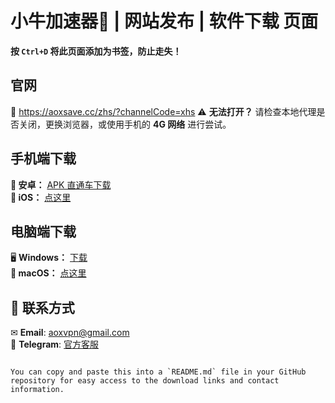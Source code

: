 #  小牛加速器🚀 | 网站发布 | 软件下载 页面  
**按 `Ctrl+D` 将此页面添加为书签，防止走失！**  

## 官网  
🔗 https://aoxsave.cc/zhs/?channelCode=xhs
⚠ **无法打开？** 请检查本地代理是否关闭，更换浏览器，或使用手机的 **4G 网络** 进行尝试。  

## 手机端下载

**📲 安卓：** [APK 直通车下载](https://aoxvpnapp.com/dl/package/android/aox-sake-v5.3.5-2410301425.apk)  
**🍏 iOS：** [点这里](https://aoxsave.cc/zhs/iosdownload/)

## 电脑端下载

🖥 **Windows：** [下载](https://aoxsave.cc/zhs/windowsdownload/)  
**🍎 macOS：** [点这里](https://aoxsave.cc/zhs/iosdownload/)

## 📩 联系方式  

✉ **Email**: [aoxvpn@gmail.com](mailto:aoxvpn@gmail.com)  
💬 **Telegram**: [官方客服](https://t.me/Xiaoniuvpn)  
```

You can copy and paste this into a `README.md` file in your GitHub repository for easy access to the download links and contact information.
